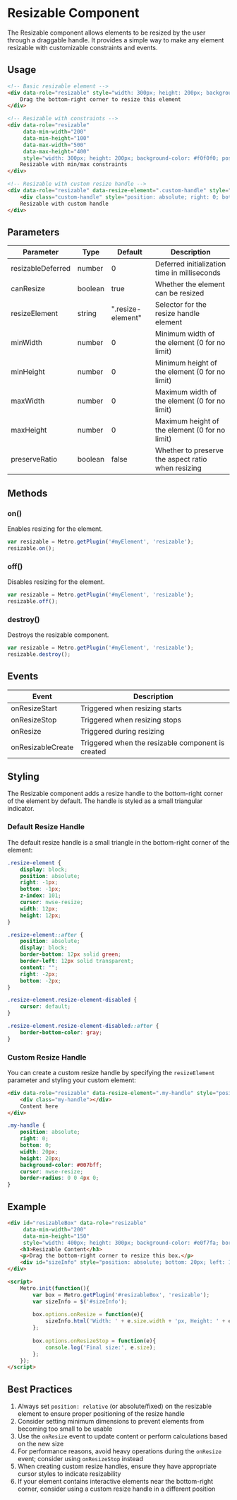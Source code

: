 # Resizable Component

The Resizable component allows elements to be resized by the user through a draggable handle. It provides a simple way to make any element resizable with customizable constraints and events.

## Usage

```html
<!-- Basic resizable element -->
<div data-role="resizable" style="width: 300px; height: 200px; background-color: #f0f0f0; position: relative;">
    Drag the bottom-right corner to resize this element
</div>

<!-- Resizable with constraints -->
<div data-role="resizable" 
     data-min-width="200" 
     data-min-height="100"
     data-max-width="500"
     data-max-height="400"
     style="width: 300px; height: 200px; background-color: #f0f0f0; position: relative;">
    Resizable with min/max constraints
</div>

<!-- Resizable with custom resize handle -->
<div data-role="resizable" data-resize-element=".custom-handle" style="width: 300px; height: 200px; background-color: #f0f0f0; position: relative;">
    <div class="custom-handle" style="position: absolute; right: 0; bottom: 0; width: 20px; height: 20px; background-color: #007bff; cursor: nwse-resize;"></div>
    Resizable with custom handle
</div>
```

## Parameters

| Parameter | Type | Default | Description |
| --- | --- | --- | --- |
| resizableDeferred | number | 0 | Deferred initialization time in milliseconds |
| canResize | boolean | true | Whether the element can be resized |
| resizeElement | string | ".resize-element" | Selector for the resize handle element |
| minWidth | number | 0 | Minimum width of the element (0 for no limit) |
| minHeight | number | 0 | Minimum height of the element (0 for no limit) |
| maxWidth | number | 0 | Maximum width of the element (0 for no limit) |
| maxHeight | number | 0 | Maximum height of the element (0 for no limit) |
| preserveRatio | boolean | false | Whether to preserve the aspect ratio when resizing |

## Methods

### on()
Enables resizing for the element.

```javascript
var resizable = Metro.getPlugin('#myElement', 'resizable');
resizable.on();
```

### off()
Disables resizing for the element.

```javascript
var resizable = Metro.getPlugin('#myElement', 'resizable');
resizable.off();
```

### destroy()
Destroys the resizable component.

```javascript
var resizable = Metro.getPlugin('#myElement', 'resizable');
resizable.destroy();
```

## Events

| Event | Description |
| --- | --- |
| onResizeStart | Triggered when resizing starts |
| onResizeStop | Triggered when resizing stops |
| onResize | Triggered during resizing |
| onResizableCreate | Triggered when the resizable component is created |

## Styling

The Resizable component adds a resize handle to the bottom-right corner of the element by default. The handle is styled as a small triangular indicator.

### Default Resize Handle

The default resize handle is a small triangle in the bottom-right corner of the element:

```css
.resize-element {
    display: block;
    position: absolute;
    right: -1px;
    bottom: -1px;
    z-index: 101;
    cursor: nwse-resize;
    width: 12px;
    height: 12px;
}

.resize-element::after {
    position: absolute;
    display: block;
    border-bottom: 12px solid green;
    border-left: 12px solid transparent;
    content: "";
    right: -2px;
    bottom: -2px;
}

.resize-element.resize-element-disabled {
    cursor: default;
}

.resize-element.resize-element-disabled::after {
    border-bottom-color: gray;
}
```

### Custom Resize Handle

You can create a custom resize handle by specifying the `resizeElement` parameter and styling your custom element:

```html
<div data-role="resizable" data-resize-element=".my-handle" style="position: relative;">
    <div class="my-handle"></div>
    Content here
</div>
```

```css
.my-handle {
    position: absolute;
    right: 0;
    bottom: 0;
    width: 20px;
    height: 20px;
    background-color: #007bff;
    cursor: nwse-resize;
    border-radius: 0 0 4px 0;
}
```

## Example

```html
<div id="resizableBox" data-role="resizable" 
     data-min-width="200" 
     data-min-height="150"
     style="width: 400px; height: 300px; background-color: #e0f7fa; border: 1px solid #00bcd4; padding: 16px; position: relative;">
    <h3>Resizable Content</h3>
    <p>Drag the bottom-right corner to resize this box.</p>
    <div id="sizeInfo" style="position: absolute; bottom: 20px; left: 16px; font-size: 12px;"></div>
</div>

<script>
    Metro.init(function(){
        var box = Metro.getPlugin('#resizableBox', 'resizable');
        var sizeInfo = $('#sizeInfo');
        
        box.options.onResize = function(e){
            sizeInfo.html('Width: ' + e.size.width + 'px, Height: ' + e.size.height + 'px');
        };
        
        box.options.onResizeStop = function(e){
            console.log('Final size:', e.size);
        };
    });
</script>
```

## Best Practices

1. Always set `position: relative` (or absolute/fixed) on the resizable element to ensure proper positioning of the resize handle
2. Consider setting minimum dimensions to prevent elements from becoming too small to be usable
3. Use the `onResize` event to update content or perform calculations based on the new size
4. For performance reasons, avoid heavy operations during the `onResize` event; consider using `onResizeStop` instead
5. When creating custom resize handles, ensure they have appropriate cursor styles to indicate resizability
6. If your element contains interactive elements near the bottom-right corner, consider using a custom resize handle in a different position